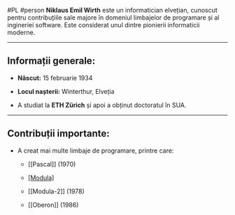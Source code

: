 #PL #person 
**Niklaus Emil Wirth** este un informatician elvețian, cunoscut pentru contribuțiile sale majore în domeniul limbajelor de programare și al ingineriei software. Este considerat unul dintre pionierii informaticii moderne.

---

##  Informații generale:

- **Născut:** 15 februarie 1934
    
-  **Locul nașterii:** Winterthur, Elveția
    
-  A studiat la **ETH Zürich** și apoi a obținut doctoratul în SUA.
    

---

## Contribuții importante:

- A creat mai multe limbaje de programare, printre care:
    
    - [[Pascal]] (1970)
        
    - [[Modula]](1975)
        
    - [[Modula-2]] (1978)
        
    - [[Oberon]] (1986)